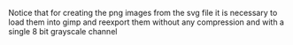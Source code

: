 Notice that for creating the png images from the svg file it is necessary
to load them into gimp and reexport them without any compression and with
a single 8 bit grayscale channel
